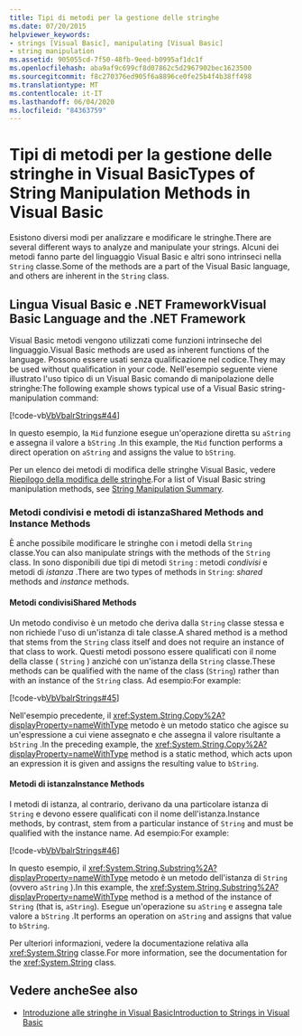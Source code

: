 ```yaml
---
title: Tipi di metodi per la gestione delle stringhe
ms.date: 07/20/2015
helpviewer_keywords:
- strings [Visual Basic], manipulating [Visual Basic]
- string manipulation
ms.assetid: 905055cd-7f50-48fb-9eed-b0995af1dc1f
ms.openlocfilehash: aba9af9c699cf8d07862c5d2967902bec1623500
ms.sourcegitcommit: f8c270376ed905f6a8896ce0fe25b4f4b38ff498
ms.translationtype: MT
ms.contentlocale: it-IT
ms.lasthandoff: 06/04/2020
ms.locfileid: "84363759"
---
```

# <a name="types-of-string-manipulation-methods-in-visual-basic"></a><span data-ttu-id="cb587-102">Tipi di metodi per la gestione delle stringhe in Visual Basic</span><span class="sxs-lookup"><span data-stu-id="cb587-102">Types of String Manipulation Methods in Visual Basic</span></span>
<span data-ttu-id="cb587-103">Esistono diversi modi per analizzare e modificare le stringhe.</span><span class="sxs-lookup"><span data-stu-id="cb587-103">There are several different ways to analyze and manipulate your strings.</span></span> <span data-ttu-id="cb587-104">Alcuni dei metodi fanno parte del linguaggio Visual Basic e altri sono intrinseci nella `String` classe.</span><span class="sxs-lookup"><span data-stu-id="cb587-104">Some of the methods are a part of the Visual Basic language, and others are inherent in the `String` class.</span></span>  
  
## <a name="visual-basic-language-and-the-net-framework"></a><span data-ttu-id="cb587-105">Lingua Visual Basic e .NET Framework</span><span class="sxs-lookup"><span data-stu-id="cb587-105">Visual Basic Language and the .NET Framework</span></span>  
 <span data-ttu-id="cb587-106">Visual Basic metodi vengono utilizzati come funzioni intrinseche del linguaggio.</span><span class="sxs-lookup"><span data-stu-id="cb587-106">Visual Basic methods are used as inherent functions of the language.</span></span> <span data-ttu-id="cb587-107">Possono essere usati senza qualificazione nel codice.</span><span class="sxs-lookup"><span data-stu-id="cb587-107">They may be used without qualification in your code.</span></span> <span data-ttu-id="cb587-108">Nell'esempio seguente viene illustrato l'uso tipico di un Visual Basic comando di manipolazione delle stringhe:</span><span class="sxs-lookup"><span data-stu-id="cb587-108">The following example shows typical use of a Visual Basic string-manipulation command:</span></span>  
  
 [!code-vb[VbVbalrStrings#44](~/samples/snippets/visualbasic/VS_Snippets_VBCSharp/VbVbalrStrings/VB/Class2.vb#44)]  
  
 <span data-ttu-id="cb587-109">In questo esempio, la `Mid` funzione esegue un'operazione diretta su `aString` e assegna il valore a `bString` .</span><span class="sxs-lookup"><span data-stu-id="cb587-109">In this example, the `Mid` function performs a direct operation on `aString` and assigns the value to `bString`.</span></span>  
  
 <span data-ttu-id="cb587-110">Per un elenco dei metodi di modifica delle stringhe Visual Basic, vedere [Riepilogo della modifica delle stringhe](../../../language-reference/keywords/string-manipulation-summary.md).</span><span class="sxs-lookup"><span data-stu-id="cb587-110">For a list of Visual Basic string manipulation methods, see [String Manipulation Summary](../../../language-reference/keywords/string-manipulation-summary.md).</span></span>  
  
### <a name="shared-methods-and-instance-methods"></a><span data-ttu-id="cb587-111">Metodi condivisi e metodi di istanza</span><span class="sxs-lookup"><span data-stu-id="cb587-111">Shared Methods and Instance Methods</span></span>  
 <span data-ttu-id="cb587-112">È anche possibile modificare le stringhe con i metodi della `String` classe.</span><span class="sxs-lookup"><span data-stu-id="cb587-112">You can also manipulate strings with the methods of the `String` class.</span></span> <span data-ttu-id="cb587-113">In sono disponibili due tipi di metodi `String` : metodi *condivisi* e metodi di *istanza* .</span><span class="sxs-lookup"><span data-stu-id="cb587-113">There are two types of methods in `String`: *shared* methods and *instance* methods.</span></span>  
  
#### <a name="shared-methods"></a><span data-ttu-id="cb587-114">Metodi condivisi</span><span class="sxs-lookup"><span data-stu-id="cb587-114">Shared Methods</span></span>  
 <span data-ttu-id="cb587-115">Un metodo condiviso è un metodo che deriva dalla `String` classe stessa e non richiede l'uso di un'istanza di tale classe.</span><span class="sxs-lookup"><span data-stu-id="cb587-115">A shared method is a method that stems from the `String` class itself and does not require an instance of that class to work.</span></span> <span data-ttu-id="cb587-116">Questi metodi possono essere qualificati con il nome della classe ( `String` ) anziché con un'istanza della `String` classe.</span><span class="sxs-lookup"><span data-stu-id="cb587-116">These methods can be qualified with the name of the class (`String`) rather than with an instance of the `String` class.</span></span> <span data-ttu-id="cb587-117">Ad esempio:</span><span class="sxs-lookup"><span data-stu-id="cb587-117">For example:</span></span>  
  
 [!code-vb[VbVbalrStrings#45](~/samples/snippets/visualbasic/VS_Snippets_VBCSharp/VbVbalrStrings/VB/Class2.vb#45)]  
  
 <span data-ttu-id="cb587-118">Nell'esempio precedente, il <xref:System.String.Copy%2A?displayProperty=nameWithType> metodo è un metodo statico che agisce su un'espressione a cui viene assegnato e che assegna il valore risultante a `bString` .</span><span class="sxs-lookup"><span data-stu-id="cb587-118">In the preceding example, the <xref:System.String.Copy%2A?displayProperty=nameWithType> method is a static method, which acts upon an expression it is given and assigns the resulting value to `bString`.</span></span>  
  
#### <a name="instance-methods"></a><span data-ttu-id="cb587-119">Metodi di istanza</span><span class="sxs-lookup"><span data-stu-id="cb587-119">Instance Methods</span></span>  
 <span data-ttu-id="cb587-120">I metodi di istanza, al contrario, derivano da una particolare istanza di `String` e devono essere qualificati con il nome dell'istanza.</span><span class="sxs-lookup"><span data-stu-id="cb587-120">Instance methods, by contrast, stem from a particular instance of `String` and must be qualified with the instance name.</span></span> <span data-ttu-id="cb587-121">Ad esempio:</span><span class="sxs-lookup"><span data-stu-id="cb587-121">For example:</span></span>  
  
 [!code-vb[VbVbalrStrings#46](~/samples/snippets/visualbasic/VS_Snippets_VBCSharp/VbVbalrStrings/VB/Class2.vb#46)]  
  
 <span data-ttu-id="cb587-122">In questo esempio, il <xref:System.String.Substring%2A?displayProperty=nameWithType> metodo è un metodo dell'istanza di `String` (ovvero `aString` ).</span><span class="sxs-lookup"><span data-stu-id="cb587-122">In this example, the <xref:System.String.Substring%2A?displayProperty=nameWithType> method is a method of the instance of `String` (that is, `aString`).</span></span> <span data-ttu-id="cb587-123">Esegue un'operazione su `aString` e assegna tale valore a `bString` .</span><span class="sxs-lookup"><span data-stu-id="cb587-123">It performs an operation on `aString` and assigns that value to `bString`.</span></span>  
  
 <span data-ttu-id="cb587-124">Per ulteriori informazioni, vedere la documentazione relativa alla <xref:System.String> classe.</span><span class="sxs-lookup"><span data-stu-id="cb587-124">For more information, see the documentation for the <xref:System.String> class.</span></span>  
  
## <a name="see-also"></a><span data-ttu-id="cb587-125">Vedere anche</span><span class="sxs-lookup"><span data-stu-id="cb587-125">See also</span></span>

- [<span data-ttu-id="cb587-126">Introduzione alle stringhe in Visual Basic</span><span class="sxs-lookup"><span data-stu-id="cb587-126">Introduction to Strings in Visual Basic</span></span>](introduction-to-strings.md)
